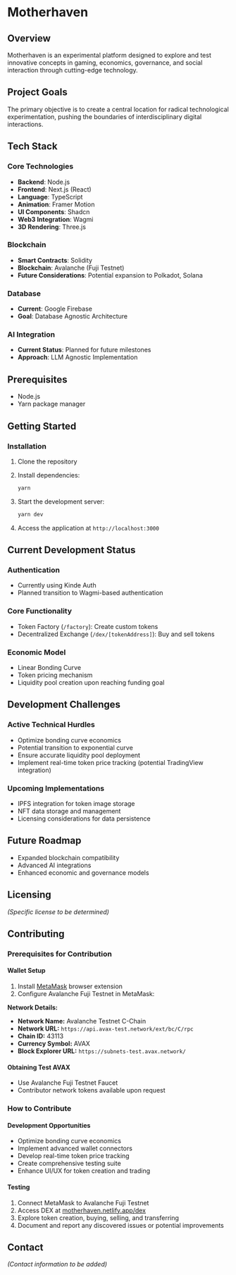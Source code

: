# Motherhaven

## Overview

Motherhaven is an experimental platform designed to explore and test innovative concepts in gaming, economics, governance, and social interaction through cutting-edge technology.

## Project Goals

The primary objective is to create a central location for radical technological experimentation, pushing the boundaries of interdisciplinary digital interactions.

## Tech Stack

### Core Technologies
- **Backend**: Node.js
- **Frontend**: Next.js (React)
- **Language**: TypeScript
- **Animation**: Framer Motion
- **UI Components**: Shadcn
- **Web3 Integration**: Wagmi
- **3D Rendering**: Three.js

### Blockchain
- **Smart Contracts**: Solidity
- **Blockchain**: Avalanche (Fuji Testnet)
- **Future Considerations**: Potential expansion to Polkadot, Solana

### Database
- **Current**: Google Firebase
- **Goal**: Database Agnostic Architecture

### AI Integration
- **Current Status**: Planned for future milestones
- **Approach**: LLM Agnostic Implementation

## Prerequisites

- Node.js
- Yarn package manager

## Getting Started

### Installation

1. Clone the repository
2. Install dependencies:
   ```bash
   yarn
   ```
3. Start the development server:
   ```bash
   yarn dev
   ```

4. Access the application at `http://localhost:3000`

## Current Development Status

### Authentication
- Currently using Kinde Auth
- Planned transition to Wagmi-based authentication

### Core Functionality
- Token Factory (`/factory`): Create custom tokens
- Decentralized Exchange (`/dex/[tokenAddress]`): Buy and sell tokens

### Economic Model
- Linear Bonding Curve
- Token pricing mechanism
- Liquidity pool creation upon reaching funding goal

## Development Challenges

### Active Technical Hurdles
- Optimize bonding curve economics
- Potential transition to exponential curve
- Ensure accurate liquidity pool deployment
- Implement real-time token price tracking (potential TradingView integration)

### Upcoming Implementations
- IPFS integration for token image storage
- NFT data storage and management
- Licensing considerations for data persistence

## Future Roadmap
- Expanded blockchain compatibility
- Advanced AI integrations
- Enhanced economic and governance models

## Licensing
*(Specific license to be determined)*

## Contributing

### Prerequisites for Contribution

#### Wallet Setup
1. Install [MetaMask](https://metamask.io/) browser extension
2. Configure Avalanche Fuji Testnet in MetaMask:

**Network Details:**
- **Network Name:** Avalanche Testnet C-Chain
- **Network URL:** `https://api.avax-test.network/ext/bc/C/rpc`
- **Chain ID:** 43113
- **Currency Symbol:** AVAX
- **Block Explorer URL:** `https://subnets-test.avax.network/`

#### Obtaining Test AVAX
- Use Avalanche Fuji Testnet Faucet
- Contributor network tokens available upon request

### How to Contribute

#### Development Opportunities
- Optimize bonding curve economics
- Implement advanced wallet connectors
- Develop real-time token price tracking
- Create comprehensive testing suite
- Enhance UI/UX for token creation and trading

#### Testing
1. Connect MetaMask to Avalanche Fuji Testnet
2. Access DEX at [motherhaven.netlify.app/dex](https://motherhaven.netlify.app/dex)
3. Explore token creation, buying, selling, and transferring
4. Document and report any discovered issues or potential improvements

## Contact
*(Contact information to be added)*
